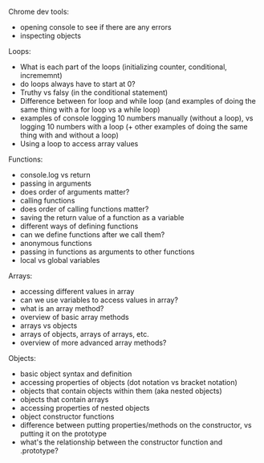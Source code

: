 Chrome dev tools:
- opening console to see if there are any errors
- inspecting objects

Loops:
- What is each part of the loops (initializing counter, conditional, incrememnt)
- do loops always have to start at 0?
- Truthy vs falsy (in the conditional statement)
- Difference between for loop and while loop (and examples of doing the same thing with a for loop vs a while loop)
- examples of console logging 10 numbers manually (without a loop), vs logging 10 numbers with a loop (+ other examples of doing the same thing with and without a loop)
- Using a loop to access array values

Functions:
- console.log vs return
- passing in arguments 
- does order of arguments matter?
- calling functions
- does order of calling functions matter?
- saving the return value of a function as a variable
- different ways of defining functions
- can we define functions after we call them?
- anonymous functions
- passing in functions as arguments to other functions
- local vs global variables

Arrays:
- accessing different values in array
- can we use variables to access values in array?
- what is an array method?
- overview of basic array methods
- arrays vs objects
- arrays of objects, arrays of arrays, etc.
- overview of more advanced array methods?

Objects:
- basic object syntax and definition
- accessing properties of objects (dot notation vs bracket notation)
- objects that contain objects within them (aka nested objects)
- objects that contain arrays
- accessing properties of nested objects
- object constructor functions
- difference between putting properties/methods on the constructor, vs putting it on the prototype
- what's the relationship between the constructor function and .prototype?
